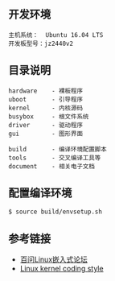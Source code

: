 ## 开发环境

```
主机系统：  Ubuntu 16.04 LTS 
开发板型号：jz2440v2
```


## 目录说明

```
hardware    - 裸板程序
uboot       - 引导程序
kernel      - 内核源码
busybox     - 根文件系统
driver      - 驱动程序
gui         - 图形界面

build       - 编译环境配置脚本
tools       - 交叉编译工具等
document    - 相关电子文档
```


## 配置编译环境

```
$ source build/envsetup.sh
```


## 参考链接

- [百问Linux嵌入式论坛](http://bbs.100ask.org/forum.php)
- [Linux kernel coding style](https://www.kernel.org/doc/html/latest/process/coding-style.html)

